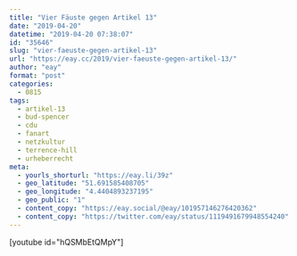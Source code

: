 ```yaml
---
title: "Vier Fäuste gegen Artikel 13"
date: "2019-04-20"
datetime: "2019-04-20 07:38:07"
id: "35646"
slug: "vier-faeuste-gegen-artikel-13"
url: "https://eay.cc/2019/vier-faeuste-gegen-artikel-13/"
author: "eay"
format: "post"
categories:
  - 0815
tags:
  - artikel-13
  - bud-spencer
  - cdu
  - fanart
  - netzkultur
  - terrence-hill
  - urheberrecht
meta:
  - yourls_shorturl: "https://eay.li/39z"
  - geo_latitude: "51.691585408705"
  - geo_longitude: "4.4404893237195"
  - geo_public: "1"
  - content_copy: "https://eay.social/@eay/101957146276420362"
  - content_copy: "https://twitter.com/eay/status/1119491679948554240"
---
```


\[youtube id="hQSMbEtQMpY"\]
